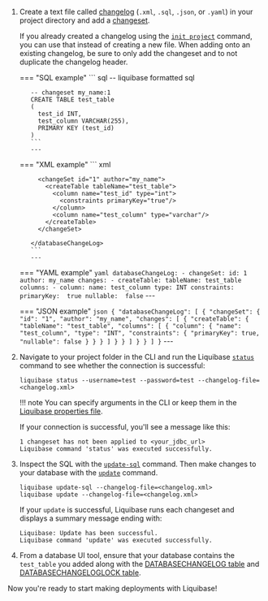 
1. Create a text file called [changelog](https://docs.liquibase.com/concepts/changelogs/home.html) (`.xml`, `.sql`, `.json`, or `.yaml`) in your project directory and add a [changeset](https://docs.liquibase.com/concepts/changelogs/changeset.htmlhttps://docs.liquibase.com/concepts/changelogs/changeset.html).

    If you already created a changelog using the [`init project`](https://docs.liquibase.com/commands/init/project.html) command, you can use that instead of creating a new file. When adding onto an existing changelog, be sure to only add the changeset and to not duplicate the changelog header.

    === "SQL example"
          ``` sql
          -- liquibase formatted sql

          -- changeset my_name:1
          CREATE TABLE test_table 
          (
            test_id INT, 
            test_column VARCHAR(255), 
            PRIMARY KEY (test_id)
          )
          ```
          ---

    === "XML example"
          ``` xml
          <?xml version="1.0" encoding="UTF-8"?>
          <databaseChangeLog
            xmlns="http://www.liquibase.org/xml/ns/dbchangelog"
            xmlns:xsi="http://www.w3.org/2001/XMLSchema-instance"
            xmlns:ext="http://www.liquibase.org/xml/ns/dbchangelog-ext"
            xmlns:pro="http://www.liquibase.org/xml/ns/pro"
            xsi:schemaLocation="http://www.liquibase.org/xml/ns/dbchangelog
              http://www.liquibase.org/xml/ns/dbchangelog/dbchangelog-latest.xsd
              http://www.liquibase.org/xml/ns/dbchangelog-ext http://www.liquibase.org/xml/ns/dbchangelog/dbchangelog-ext.xsd
              http://www.liquibase.org/xml/ns/pro http://www.liquibase.org/xml/ns/pro/liquibase-pro-latest.xsd">

            <changeSet id="1" author="my_name">
              <createTable tableName="test_table">
                <column name="test_id" type="int">
                  <constraints primaryKey="true"/>
                </column>
                <column name="test_column" type="varchar"/>
              </createTable>
            </changeSet>

          </databaseChangeLog>
          ```
          ---

    === "YAML example"
          ``` yaml
          databaseChangeLog:
            - changeSet:
              id: 1
              author: my_name
              changes:
              - createTable:
                tableName: test_table
                columns:
                - column:
                  name: test_column
                    type: INT
                    constraints:
                      primaryKey:  true
                      nullable:  false
          ```
          ---

    === "JSON example"
          ``` json
          {
            "databaseChangeLog": [
              {
                "changeSet": {
                  "id": "1",
                  "author": "my_name",
                  "changes": [
                    {
                      "createTable": {
                        "tableName": "test_table",
                        "columns": [
                          {
                            "column": {
                              "name": "test_column",
                              "type": "INT",
                              "constraints": {
                                "primaryKey": true,
                                "nullable": false
                              }
                            }
                          }
                        ]
                      }
                    }
                  ]
                }
              }
            ]
          }
          ```
          ---

1. Navigate to your project folder in the CLI and run the Liquibase [`status`](https://docs.liquibase.com/commands/change-tracking/status.html) command to see whether the connection is successful:

    ```
    liquibase status --username=test --password=test --changelog-file=<changelog.xml>
    ```

    !!! note
        You can specify arguments in the CLI or keep them in the [Liquibase properties file](https://docs.liquibase.com/concepts/connections/creating-config-properties.html).
  
    If your connection is successful, you'll see a message like this:

    ```
    1 changeset has not been applied to <your_jdbc_url>
    Liquibase command 'status' was executed successfully.
    ```

1. Inspect the SQL with the [`update-sql`](https://docs.liquibase.com/commands/update/update-sql.html) command. Then make changes to your database with the [`update`](https://docs.liquibase.com/commands/update/update.html) command.

    ```
    liquibase update-sql --changelog-file=<changelog.xml>
    liquibase update --changelog-file=<changelog.xml>
    ```

    If your `update` is successful, Liquibase runs each changeset and displays a summary message ending with:

    ```
    Liquibase: Update has been successful.
    Liquibase command 'update' was executed successfully.
    ```

1. From a database UI tool, ensure that your database contains the `test_table` you added along with the [DATABASECHANGELOG table](https://docs.liquibase.com/concepts/tracking-tables/databasechangelog-table.html) and [DATABASECHANGELOGLOCK table](https://docs.liquibase.com/concepts/tracking-tables/databasechangeloglock-table.html).

Now you're ready to start making deployments with Liquibase!
